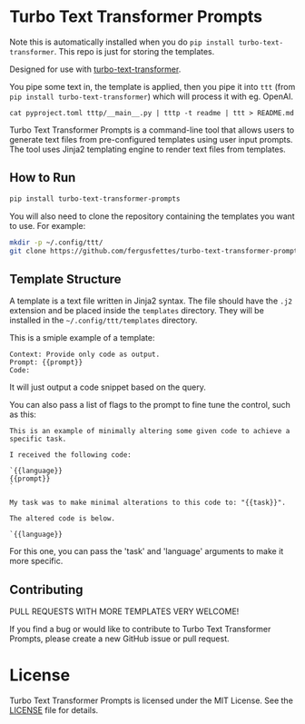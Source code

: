 # Turbo Text Transformer Prompts

Note this is automatically installed when you do `pip install turbo-text-transformer`. This repo is just for storing the templates.

Designed for use with [turbo-text-transformer](https://github.com/fergusfettes/turbo-text-transformer).

You pipe some text in, the template is applied, then you pipe it into `ttt` (from `pip install turbo-text-transformer`) which will process it with eg. OpenAI.

```
cat pyproject.toml tttp/__main__.py | tttp -t readme | ttt > README.md
```

Turbo Text Transformer Prompts is a command-line tool that allows users to generate text files from pre-configured templates using user input prompts. The tool uses Jinja2 templating engine to render text files from templates.

## How to Run

```sh
pip install turbo-text-transformer-prompts
```

You will also need to clone the repository containing the templates you want to use. For example:

```sh
mkdir -p ~/.config/ttt/
git clone https://github.com/fergusfettes/turbo-text-transformer-prompts ~/.config/ttt
```

## Template Structure

A template is a text file written in Jinja2 syntax. The file should have the `.j2` extension and be placed inside the `templates` directory. They will be installed in the `~/.config/ttt/templates` directory.

This is a smiple example of a template:

```jinja
Context: Provide only code as output.
Prompt: {{prompt}}
Code:
```

It will just output a code snippet based on the query.

You can also pass a list of flags to the prompt to fine tune the control, such as this:

```jinja
This is an example of minimally altering some given code to achieve a specific task.

I received the following code:

`{{language}}
{{prompt}}
`

My task was to make minimal alterations to this code to: "{{task}}".

The altered code is below.

`{{language}}
```

For this one, you can pass the 'task' and 'language' arguments to make it more specific.

## Contributing

PULL REQUESTS WITH MORE TEMPLATES VERY WELCOME!

If you find a bug or would like to contribute to Turbo Text Transformer Prompts, please create a new GitHub issue or pull request.

#  License

Turbo Text Transformer Prompts is licensed under the MIT License. See the [LICENSE](./LICENSE) file for details.
